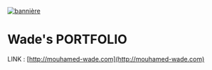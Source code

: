 [![bannière](https://github.com/WadeTheDev/Portfolio/blob/main/img/Banni%C3%A8re.png?raw=true "bannière")](http://https://github.com/WadeTheDev/Portfolio/blob/main/img/Banni%C3%A8re.png?raw=true "bannière")
# Wade's PORTFOLIO
LINK : [http://mouhamed-wade.com](http://mouhamed-wade.com)

